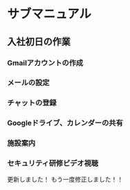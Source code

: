 # サブマニュアル
## 入社初日の作業
### Gmailアカウントの作成
### メールの設定
### チャットの登録
### Googleドライブ、カレンダーの共有
### 施設案内
### セキュリティ研修ビデオ視聴
更新しました！
もう一度修正しました！！